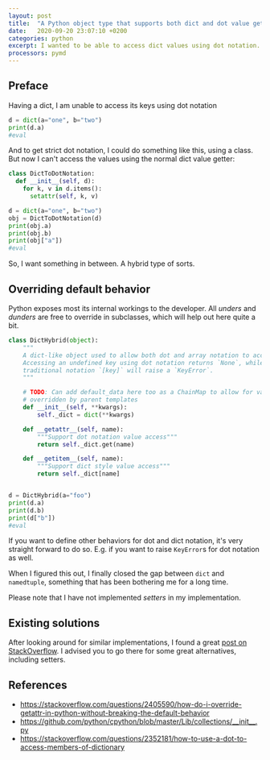 ```yaml
---
layout: post
title:  "A Python object type that supports both dict and dot value getter"
date:   2020-09-20 23:07:10 +0200
categories: python
excerpt: I wanted to be able to access dict values using dot notation.
processors: pymd
---
```


## Preface

Having a dict, I am unable to access its keys using dot notation

```python
d = dict(a="one", b="two")
print(d.a)
#eval
```

And to get strict dot notation, I could do something like this, using a class.
But now I can't access the values using the normal dict value getter:

```python
class DictToDotNotation:
  def __init__(self, d):
    for k, v in d.items():
      setattr(self, k, v)

d = dict(a="one", b="two")
obj = DictToDotNotation(d)
print(obj.a)
print(obj.b)
print(obj["a"])
#eval
```

So, I want something in between. A hybrid type of sorts.

## Overriding default behavior

Python exposes most its internal workings to the developer. All *unders* and
*dunders* are free to override in subclasses, which will help out here quite
a bit.

```python
class DictHybrid(object):
    """
    A dict-like object used to allow both dot and array notation to access its keys.
    Accessing an undefined key using dot notation returns `None`, while using
    traditional notation `[key]` will raise a `KeyError`.
    """

    # TODO: Can add default_data here too as a ChainMap to allow for values
    # overridden by parent templates
    def __init__(self, **kwargs):
        self._dict = dict(**kwargs)

    def __getattr__(self, name):
        """Support dot notation value access"""
        return self._dict.get(name)

    def __getitem__(self, name):
        """Support dict style value access"""
        return self._dict[name]


d = DictHybrid(a="foo")
print(d.a)
print(d.b)
print(d["b"])
#eval
```

If you want to define other behaviors for dot and dict notation, it's very straight
forward to do so. E.g. if you want to raise `KeyError`s for dot notation as well.

When I figured this out, I finally closed the gap between `dict` and
`namedtuple`, something that has been bothering me for a long time.

Please note that I have not implemented *setters* in my implementation.

## Existing solutions

After looking around for similar implementations, I found a great [post on
StackOverflow][1]. I advised you to go there for some great alternatives,
including setters.


## References
- <https://stackoverflow.com/questions/2405590/how-do-i-override-getattr-in-python-without-breaking-the-default-behavior>
- <https://github.com/python/cpython/blob/master/Lib/collections/__init__.py>
- <https://stackoverflow.com/questions/2352181/how-to-use-a-dot-to-access-members-of-dictionary>

[1]: https://stackoverflow.com/questions/2352181/how-to-use-a-dot-to-access-members-of-dictionary
